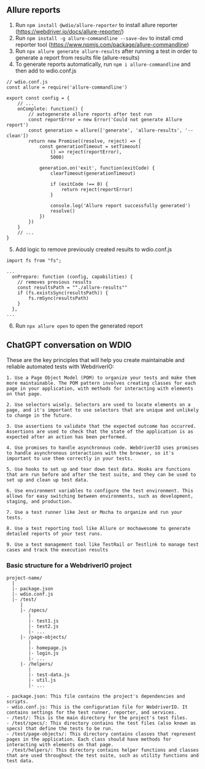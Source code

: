 ## Allure reports

1. Run `npm install @wdio/allure-reporter` to install allure reporter (https://webdriver.io/docs/allure-reporter/)
2. Run `npm install -g allure-commandline --save-dev` to install cmd reporter tool (https://www.npmjs.com/package/allure-commandline)
3. Run `npx allure generate allure-results` after running a test in order to generate a report from results file (allure-results)
4. To generate reports automatically, run `npm i allure-commandline` and then add to wdio.conf.js

```
// wdio.conf.js
const allure = require('allure-commandline')

export const config = {
    // ...
    onComplete: function() {
        // autogenerate allure reports after test run
        const reportError = new Error('Could not generate Allure report')
        const generation = allure(['generate', 'allure-results', '--clean'])
        return new Promise((resolve, reject) => {
            const generationTimeout = setTimeout(
                () => reject(reportError),
                5000)

            generation.on('exit', function(exitCode) {
                clearTimeout(generationTimeout)

                if (exitCode !== 0) {
                    return reject(reportError)
                }

                console.log('Allure report successfully generated')
                resolve()
            })
        })
    }
    // ...
}
```

5. Add logic to remove previously created results to wdio.conf.js

```
import fs from "fs";

...
  onPrepare: function (config, capabilities) {
    // removes previous results
    const resultsPath = ""./allure-results""
    if (fs.existsSync(resultsPath)) {
        fs.rmSync(resultsPath)
    }
  },
...
```

6. Run `npx allure open` to open the generated report


## ChatGPT conversation on WDIO
These are the key principles that will help you create maintainable and reliable automated tests with WebdriverIO:

```
1. Use a Page Object Model (POM) to organize your tests and make them more maintainable. The POM pattern involves creating classes for each page in your application, with methods for interacting with elements on that page.

2. Use selectors wisely. Selectors are used to locate elements on a page, and it's important to use selectors that are unique and unlikely to change in the future.

3. Use assertions to validate that the expected outcome has occurred. Assertions are used to check that the state of the application is as expected after an action has been performed.

4. Use promises to handle asynchronous code. WebdriverIO uses promises to handle asynchronous interactions with the browser, so it's important to use them correctly in your tests.

5. Use hooks to set up and tear down test data. Hooks are functions that are run before and after the test suite, and they can be used to set up and clean up test data.

6. Use environment variables to configure the test environment. This allows for easy switching between environments, such as development, staging, and production.

7. Use a test runner like Jest or Mocha to organize and run your tests.

8. Use a test reporting tool like Allure or mochawesome to generate detailed reports of your test runs.

9. Use a test management tool like TestRail or Testlink to manage test cases and track the execution results
```

### Basic structure for a WebdriverIO project

```
project-name/
  |
  |- package.json
  |- wdio.conf.js
  |- /test/
     |
     |- /specs/
        |
        |- test1.js
        |- test2.js
        |- ...
     |- /page-objects/
        |
        |- homepage.js
        |- login.js
        |- ...
     |- /helpers/
        |
        |- test-data.js
        |- util.js
        |- ...

- package.json: This file contains the project's dependencies and scripts.
- wdio.conf.js: This is the configuration file for WebdriverIO. It contains settings for the test runner, reporter, and services.
- /test/: This is the main directory for the project's test files.
- /test/specs/: This directory contains the test files (also known as specs) that define the tests to be run.
- /test/page-objects/: This directory contains classes that represent pages in the application. Each class should have methods for interacting with elements on that page.
- /test/helpers/: This directory contains helper functions and classes that are used throughout the test suite, such as utility functions and test data.
```